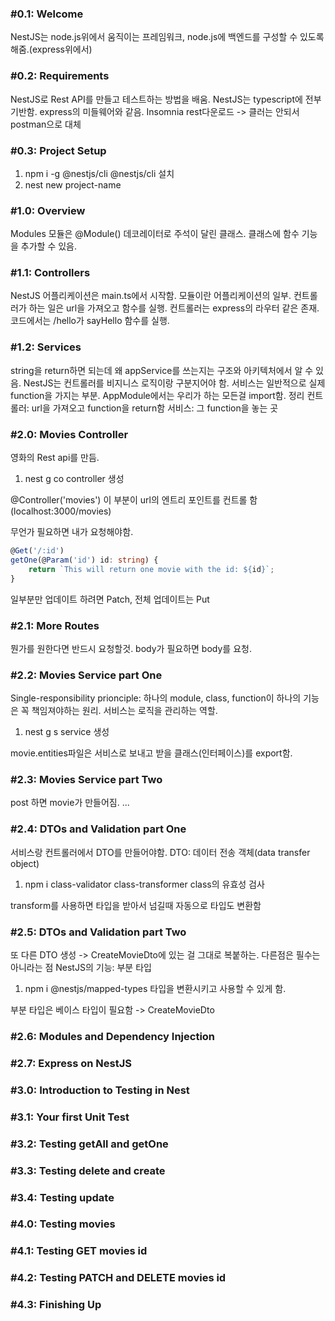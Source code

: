 ### #0.1: Welcome
NestJS는 node.js위에서 움직이는 프레임워크, node.js에 백엔드를 구성할 수 있도록 해줌.(express위에서)

### #0.2: Requirements
NestJS로 Rest API를 만들고 테스트하는 방법을 배움. NestJS는 typescript에 전부 기반함. express의 미들웨어와 같음.
Insomnia rest다운로드 -> 클러는 안되서 postman으로 대체
### #0.3: Project Setup
1. npm i -g @nestjs/cli
@nestjs/cli 설치
2. nest new project-name

### #1.0: Overview
Modules
모듈은 @Module() 데코레이터로 주석이 달린 클래스. 클래스에 함수 기능을 추가할 수 있음.

### #1.1: Controllers
NestJS 어플리케이션은 main.ts에서 시작함. 모듈이란 어플리케이션의 일부. 컨트롤러가 하는 일은 url을 가져오고 함수를 실행. 컨트롤러는 express의 라우터 같은 존재. 코드에서는 /hello가 sayHello 함수를 실행.

### #1.2: Services
string을 return하면 되는데 왜 appService를 쓰는지는 구조와 아키텍처에서 알 수 있음. NestJS는 컨트롤러를 비지니스 로직이랑 구분지어야 함. 서비스는 일반적으로 실제 function을 가지는 부분. AppModule에서는 우리가 하는 모든걸 import함.
정리
컨트롤러: url을 가져오고 function을 return함
서비스: 그 function을 놓는 곳

### #2.0: Movies Controller
영화의 Rest api를 만듬.
1. nest g co
controller 생성

@Controller('movies')
이 부분이 url의 엔트리 포인트를 컨트롤 함 (localhost:3000/movies)

무언가 필요하면 내가 요청해야함.
```typescript
@Get('/:id')
getOne(@Param('id') id: string) {
    return `This will return one movie with the id: ${id}`;
}
```
일부분만 업데이트 하려면 Patch, 전체 업데이트는 Put

### #2.1: More Routes
뭔가를 원한다면 반드시 요청할것.
body가 필요하면 body를 요청.

### #2.2: Movies Service part One
Single-responsibility prionciple: 하나의 module, class, function이 하나의 기능은 꼭 책임져야하는 원리.
서비스는 로직을 관리하는 역할.
1. nest g s
service 생성

movie.entities파일은 서비스로 보내고 받을 클래스(인터페이스)를 export함.

### #2.3: Movies Service part Two
post 하면 movie가 만들어짐.
...

### #2.4: DTOs and Validation part One
서비스랑 컨트롤러에서 DTO를 만들어야함.
DTO: 데이터 전송 객체(data transfer object)

1. npm i class-validator class-transformer
class의 유효성 검사

transform를 사용하면 타입을 받아서 넘길때 자동으로 타입도 변환함

### #2.5: DTOs and Validation part Two
또 다른 DTO 생성 -> CreateMovieDto에 있는 걸 그대로 복붙하는.
다른점은 필수는 아니라는 점
NestJS의 기능: 부분 타입

1. npm i @nestjs/mapped-types
타입을 변환시키고 사용할 수 있게 함.

부분 타입은 베이스 타입이 필요함 -> CreateMovieDto

### #2.6: Modules and Dependency Injection
### #2.7: Express on NestJS
### #3.0: Introduction to Testing in Nest
### #3.1: Your first Unit Test
### #3.2: Testing getAll and getOne
### #3.3: Testing delete and create
### #3.4: Testing update
### #4.0: Testing movies
### #4.1: Testing GET movies id
### #4.2: Testing PATCH and DELETE movies id
### #4.3: Finishing Up
